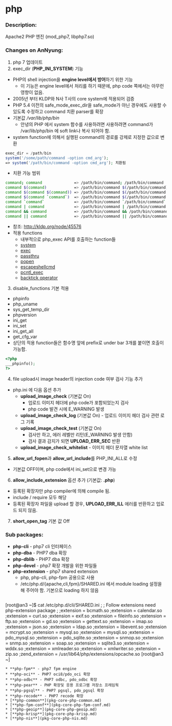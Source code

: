 # php

### Description:
Apache2 PHP 엔진 (mod_php7, libphp7.so)

### Changes on AnNyung:
1. php 7 업데이트
2. exec_dir (**PHP_INI_SYSTEM**) 기능
 * PHP의 shell injection을 **engine level에서 방어**하기 위한 기능
     * 이 기능은 engine level에서 처리를 하기 때문에, php code 쪽에서는 아무런 영향이 없음.
 * 2005년 부터 KLDP와 N사 T사의 core system에 적용되어 검증
 * PHP 5.4 이전의 safe_mode_exec_dir을 safe_mode가 아닌 경우에도 사용할 수 있도록 수정하고 command 치환 parser를 확장
 * 기본값 _/var/lib/php/bin_
    * 안녕의 PHP 에서 system 함수를 사용하려면 사용하려면 command가 /var/lib/php/bin 에 soft link나 복사 되어야 함.
 * system function에 의해서 실행된 command의 경로를 강제로 지정한 값으로 변환
 ```php
 exec_dir = /path/bin
 system('/some/path/command -option cmd_arg');
 => system('/path/bin/command -option cmd_arg'); 치환됨
 ```
 * 치환 가능 범위
 ```bash
 command; command              => /path/bin/command; /path/bin/command
 command $(command)            => /path/bin/command $(/path/bin/command)
 command $(command $(command)) => /path/bin/command $(/path/bin/command $(/path/bin/command))
 command $(command `command`)  => /path/bin/command $(/path/bin/command `/path/bin/command`)
 command `command`             => /path/bin/command `/path/bin/command`
 command | command             => /path/bin/command | /path/bin/command
 command && command            => /path/bin/command && /path/bin/command
 command || command            => /path/bin/command || /path/bin/command
 ```
  * 참조: http://kldp.org/node/45576
  * 적용 functions
    * 내부적으로 php_exec API를 호출하는 function들
    * [system](http://php.net/manual/kr/function.system.php)
    * [exec](http://php.net/manual/kr/function.exec.php)
    * [passthru](http://php.net/manual/kr/function.passthru.php)
    * [popen](http://php.net/manual/kr/function.popen.php)
    * [escapeshellcmd](http://php.net/manual/kr/function.escapeshellcmd.php)
    * [pcntl_exec](http://php.net/manual/kr/function.pcntl-exec.php)
    * [backtick operator](http://php.net/manual/kr/language.operators.execution.php)
3. disable_functions 기본 적용
 * phpinfo
 * php_uname
 * sys_get_temp_dir
 * phpversion
 * ini_get
 * ini_set
 * ini_get_all
 * get_cfg_var
 * 상단의 적용 function들은 함수명 앞에 prefix로 under bar 3개를 붙이면 호출이 가능함.
 ```php
 <?php
 ___phpinfo();
 ?>
 ```
4. file upload시 image header의 injection code 여부 검사 기능 추가
 * php.ini 에 다음 옵션 추가
     * **upload_image_check** (기본값 On)
         * 업로드 이미지 헤더에 php code가 포함되었는지 검사
         * php code 발견 시에 E_WARNING 발생
     * **upload_image_check_log** (기본값 On) - 업로드 이미지 헤더 검사 관련 로그 기록
     * **upload_image_check_test** (기본값 On)
         * 검사만 하고, 에러 레벨만 리턴(E_WARNING 발생 안함)
         * 검사 결과 감지가 되면 **UPLOAD_ERR_SEC** 반환
     * **upload_image_check_whitelist** - 이미지 헤더 문자열 white list
5. **allow_url_fopen**과 **allow_url_include**를 PHP_INI_ALL로 수정
 * 기본값 OFF이며, php code에서 ini_set으로 변경 가능
6. **allow_include_extension** 옵션 추가 (기본값: **.php**)
 * 등록된 확장자만 php compiler에 의해 compile 됨.
 * include / require 모두 해당
 * 등록된 확장자 파일을 upload 할 경우, **UPLOAD_ERR_ILL** 에러를 반환하고 업로드 되지 않음.
7. **short_open_tag** 기본 값 Off

### Sub packages:
* **php-cli** - php7 cli 인터페이스
* **php-dba** - PHP7 dba 확장
* **php-dblib** - PHP7 dba 확장
* **php-devel** - php7 확장 개발을 위한 파일들
* **php-extension** - php7 shared extension
  * php, php-cli, php-fpm 공용으로 사용
  * /etc/php.d/{apache,cli,fpm}/SHARED.ini 에서 module loading 설정을 해 주어야 함. 기본으로 loading 하지 않음
  ```bash
[root@an3 ~]$ cat /etc/php.d/cli/SHARED.ini
;
; Follow extensions need php-extension package
;
;extension = bcmath.so
;extension = calendar.so
;extension = curl.so
;extension = exif.so
;extension = fileinfo.so
;extension = ftp.so
;extension = gd.so
;extension = gettext.so
;extension = imap.so
;extension = json.so
;extension = ldap.so
;extension = libevent.so
;extension = mcrypt.so
;extension = mysql.so
;extension = mysqli.so
;extension = pdo_mysql.so
;extension = pdo_sqlite.so
;extension = snmop.so
;extension = snmp.so
;extension = soap.so
;extension = sqlite3.so
;extension = wddx.so
;extension = xmlreader.so
;extension = xmlwriter.so
;extension = zip.so
;zend_extension = /usr/lib64/php/extensions/opcache.so
[root@an3 ~]
```
* **php-fpm** - php7 fpm engine
* **php-oci** - PHP7 oci8/pdo_oci 확장
* **php-odbc** - PHP7 odbc, pdo_odbc 확장
* **php-pear** - PHP 확장및 응용 프로그램 저장소 프레임웍
* **php-pgsql** - PHP7 pgsql, pdo_pgsql 확장
* **php-recode** - PHP7 recode 확장
* [**php-common**](pkg-core-php-common.md)
* [**php-fpm-conf**](pkg-core-php-fpm-conf.md)
* [**php-geoip**](pkg-core-php-geoip.md)
* [**php-krisp**](pkg-core-php-krisp.md)
* [**php-nis**](pkg-core-php-nis.md)